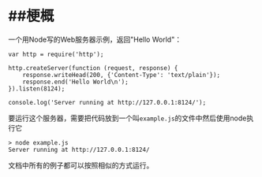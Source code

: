 ##梗概
===
一个用Node写的Web服务器示例，返回"Hello World"：

	var http = require('http');
	
	http.createServer(function (request, response) {
	    response.writeHead(200, {'Content-Type': 'text/plain'});
	    response.end('Hello World\n');
	}).listen(8124);
	
	console.log('Server running at http://127.0.0.1:8124/');
	
要运行这个服务器，需要把代码放到一个叫`example.js`的文件中然后使用node执行它

	> node example.js
	Server running at http://127.0.0.1:8124/
	
文档中所有的例子都可以按照相似的方式运行。